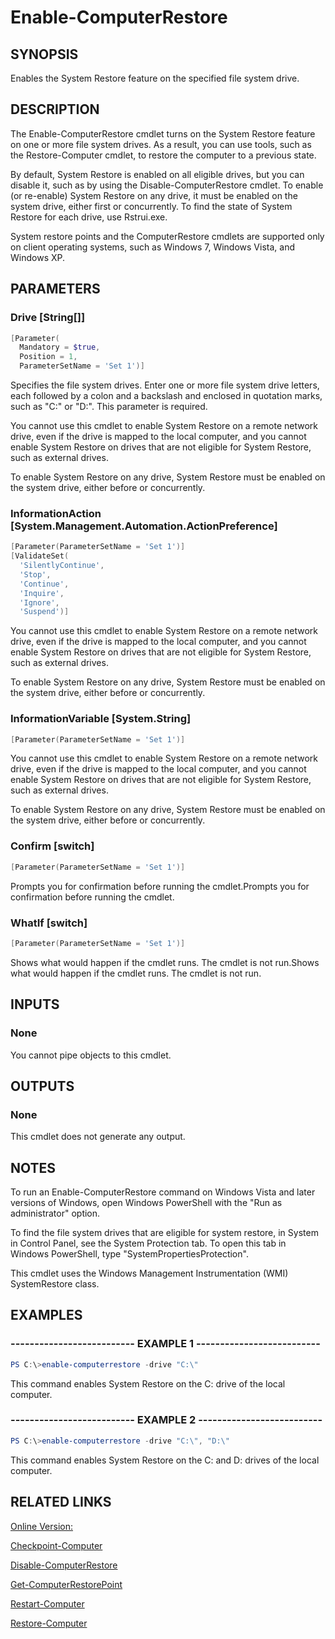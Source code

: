 ﻿# Enable-ComputerRestore

## SYNOPSIS
Enables the System Restore feature on the specified file system drive.

## DESCRIPTION
The Enable-ComputerRestore cmdlet turns on the System Restore feature on one or more file system drives.
As a result, you can use tools, such as the Restore-Computer cmdlet, to restore the computer to a previous state.

By default, System Restore is enabled on all eligible drives, but you can disable it, such as by using the Disable-ComputerRestore cmdlet.
To enable (or re-enable) System Restore on any drive, it must be enabled on the system drive, either first or concurrently.
To find the state of System Restore for each drive, use Rstrui.exe.

System restore points and the ComputerRestore cmdlets are supported only on client operating systems, such as Windows 7, Windows Vista, and Windows XP.

## PARAMETERS

### Drive [String[]]

```powershell
[Parameter(
  Mandatory = $true,
  Position = 1,
  ParameterSetName = 'Set 1')]
```

Specifies the file system drives.
Enter one or more file system drive letters, each followed by a colon and a backslash and enclosed in quotation marks, such as "C:\" or "D:\".
This parameter is required.

You cannot use this cmdlet to enable System Restore on a remote network drive, even if the drive is mapped to the local computer, and you cannot enable System Restore on drives that are not eligible for System Restore, such as external drives.

To enable System Restore on any drive, System Restore must be enabled on the system drive, either before or concurrently.


### InformationAction [System.Management.Automation.ActionPreference]

```powershell
[Parameter(ParameterSetName = 'Set 1')]
[ValidateSet(
  'SilentlyContinue',
  'Stop',
  'Continue',
  'Inquire',
  'Ignore',
  'Suspend')]
```


You cannot use this cmdlet to enable System Restore on a remote network drive, even if the drive is mapped to the local computer, and you cannot enable System Restore on drives that are not eligible for System Restore, such as external drives.

To enable System Restore on any drive, System Restore must be enabled on the system drive, either before or concurrently.


### InformationVariable [System.String]

```powershell
[Parameter(ParameterSetName = 'Set 1')]
```


You cannot use this cmdlet to enable System Restore on a remote network drive, even if the drive is mapped to the local computer, and you cannot enable System Restore on drives that are not eligible for System Restore, such as external drives.

To enable System Restore on any drive, System Restore must be enabled on the system drive, either before or concurrently.


### Confirm [switch]

```powershell
[Parameter(ParameterSetName = 'Set 1')]
```

Prompts you for confirmation before running the cmdlet.Prompts you for confirmation before running the cmdlet.


### WhatIf [switch]

```powershell
[Parameter(ParameterSetName = 'Set 1')]
```

Shows what would happen if the cmdlet runs.
The cmdlet is not run.Shows what would happen if the cmdlet runs.
The cmdlet is not run.



## INPUTS
### None

You cannot pipe objects to this cmdlet.

## OUTPUTS
### None

This cmdlet does not generate any output.

## NOTES
To run an Enable-ComputerRestore command on Windows Vista and later versions of Windows, open Windows PowerShell with the "Run as administrator" option.

To find the file system drives that are eligible for system restore, in System in Control Panel, see the System Protection tab.
To open this tab in Windows PowerShell, type "SystemPropertiesProtection".

This cmdlet uses the Windows Management Instrumentation (WMI) SystemRestore class.


## EXAMPLES
### -------------------------- EXAMPLE 1 --------------------------

```powershell
PS C:\>enable-computerrestore -drive "C:\"

```
This command enables System Restore on the C: drive of the local computer.






### -------------------------- EXAMPLE 2 --------------------------

```powershell
PS C:\>enable-computerrestore -drive "C:\", "D:\"

```
This command enables System Restore on the C: and D: drives of the local computer.







## RELATED LINKS

[Online Version:](http://go.microsoft.com/fwlink/p/?linkid=290487)

[Checkpoint-Computer]()

[Disable-ComputerRestore]()

[Get-ComputerRestorePoint]()

[Restart-Computer]()

[Restore-Computer]()

